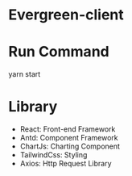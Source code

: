 # Evergreen-client

# Run Command
yarn start

# Library
- React: Front-end Framework
- Antd: Component Framework
- ChartJs: Charting Component
- TailwindCss: Styling
- Axios: Http Request Library

